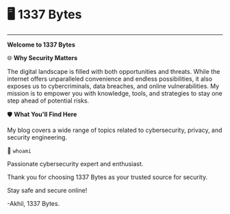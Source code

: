 # 🖥️ 1337 Bytes

***

**Welcome to 1337 Bytes**



🌐 **Why Security Matters**

The digital landscape is filled with both opportunities and threats. While the internet offers unparalleled convenience and endless possibilities, it also exposes us to cybercriminals, data breaches, and online vulnerabilities. My mission is to empower you with knowledge, tools, and strategies to stay one step ahead of potential risks.



🛡️ **What You'll Find Here**

My blog covers a wide range of topics related to cybersecurity, privacy, and security engineering.



👥 `whoami`

Passionate cybersecurity expert and enthusiast.



Thank you for choosing 1337 Bytes as your trusted source for security.&#x20;



Stay safe and secure online!

\-Akhil, 1337 Bytes.
